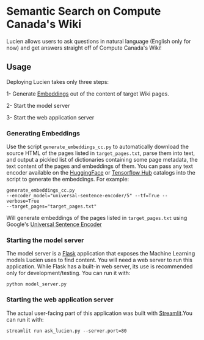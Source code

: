 # Semantic Search on Compute Canada's Wiki

Lucien allows users to ask questions in natural language (English only for now) and get answers straight off of Compute Canada's Wiki!


## Usage

Deploying Lucien takes only three steps:

1- Generate [Embeddings](https://developers.google.com/machine-learning/crash-course/embeddings/video-lecture) out of the content of target Wiki pages.

2- Start the model server

3- Start the web application server

### Generating Embeddings

Use the script <code>generate_embeddings_cc.py</code> to automatically download the source HTML of the pages listed in <code>target_pages.txt</code>, parse them into text, and output a pickled list of dictionaries containing some page metadata, the text content of the pages and embeddings of them. You can pass any text encoder available on the [HuggingFace](https://huggingface.co) or [Tensorflow Hub](https://tfhub.dev) catalogs into the script to generate the embeddings. For example:

<code>generate_embeddings_cc.py --encoder_model="universal-sentence-encoder/5" --tf=True --verbose=True --target_pages="target_pages.txt"</code>

Will generate embeddings of the pages listed in <code>target_pages.txt</code> using Google's [Universal Sentence Encoder](https://www.tensorflow.org/hub/tutorials/semantic_similarity_with_tf_hub_universal_encoder)


### Starting the model server

The model server is a [Flask](https://flask.palletsprojects.com/en/2.0.x/) application that exposes the Machine Learning models Lucien uses to find content. You will need a web server to run this application. While Flask has a built-in web server, its use is recommended only for development/testing. You can run it with:

<code>python model_server.py</code> 


### Starting the web application server

The actual user-facing part of this application was built with [Streamlit](https://streamlit.io).You can run it with:

<code>streamlit run ask_lucien.py --server.port=80</code>
